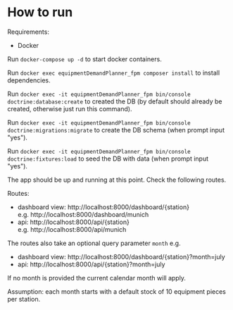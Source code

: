 # How to run

Requirements:
* Docker

Run `docker-compose up -d` to start docker containers.

Run `docker exec equipmentDemandPlanner_fpm composer install` to install dependencies.

Run `docker exec -it equipmentDemandPlanner_fpm bin/console doctrine:database:create` to created the DB (by default should already be created, otherwise just run this command).

Run `docker exec -it equipmentDemandPlanner_fpm bin/console doctrine:migrations:migrate` to create the DB schema (when prompt input "yes").

Run `docker exec -it equipmentDemandPlanner_fpm bin/console doctrine:fixtures:load` to seed the DB with data (when prompt input "yes").

The app should be up and running at this point. Check the following routes.

Routes:
* dashboard view: http://localhost:8000/dashboard/{station}  
e.g.  http://localhost:8000/dashboard/munich
* api: http://localhost:8000/api/{station}  
e.g. http://localhost:8000/api/munich

The routes also take an optional query parameter `month` e.g.
* dashboard view: http://localhost:8000/dashboard/{station}?month=july
* api: http://localhost:8000/api/{station}?month=july

If no month is provided the current calendar month will apply.

Assumption: each month starts with a default stock of 10 equipment pieces per station.

